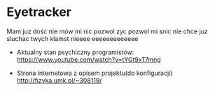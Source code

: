 # Eyetracker
Mam juz dośc nie mów mi nic pozwol zyc pozwol mi snic nie chce juz sluchac twych klamst nieeee eeeeeeeeeeeee

* Aktualny stan psychiczny programistów:
 https://www.youtube.com/watch?v=tYGt9xT7mng
 
* Strona internetowa z opisem projektu(do konfiguracji)
http://fizyka.umk.pl/~308119/

